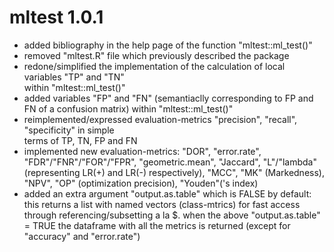 # mltest 1.0.1

* added bibliography in the help page of the function "mltest::ml_test()"
* removed "mltest.R" file which previously described the package
* redone/simplified the implementation of the calculation of local variables "TP" and "TN"   
  within "mltest::ml_test()"
* added variables "FP" and "FN" (semantiaclly corresponding to FP and FN of a confusion 
  matrix) within "mltest::ml_test()"
* reimplemented/expressed evaluation-metrics "precision", "recall", "specificity" in simple  
  terms of TP, TN, FP and FN
* implemented new evaluation-metrics: "DOR", "error.rate", "FDR"/"FNR"/"FOR"/"FPR", 
  "geometric.mean", "Jaccard",
  "L"/"lambda" (representing LR(+) and LR(-) respectively), "MCC", "MK" (Markedness), "NPV", 
  "OP" (optimization precision),
  "Youden"('s index)
* added an extra argument "output.as.table" which is FALSE by default: this returns a list 
  with named vectors (class-mtrics)
  for fast access through referencing/subsetting a la 
  <all-mtrics-list>$<particular-metric-type>. when the above
  "output.as.table" = TRUE the dataframe with all the metrics is returned (except for 
  "accuracy" and "error.rate")
